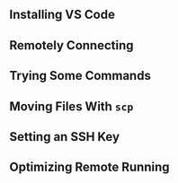 ## Installing VS Code


## Remotely Connecting


## Trying Some Commands


## Moving Files With `scp`


## Setting an SSH Key


## Optimizing Remote Running
